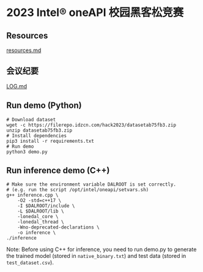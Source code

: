 # 2023 Intel® oneAPI 校园黑客松竞赛

## Resources

[resources.md](./resources/resources.md)

## 会议纪要

[LOG.md](./LOG.md)

## Run demo (Python)

```shell
# Download dataset
wget -c https://filerepo.idzcn.com/hack2023/datasetab75fb3.zip
unzip datasetab75fb3.zip
# Install dependencies
pip3 install -r requirements.txt
# Run demo
python3 demo.py
```

## Run inference demo (C++)

```shell
# Make sure the environment variable DALROOT is set correctly.
# (e.g. run the script /opt/intel/oneapi/setvars.sh)
g++ inference.cpp \
    -O2 -std=c++17 \
    -I $DALROOT/include \
    -L $DALROOT/lib \
    -lonedal_core \
    -lonedal_thread \
    -Wno-deprecated-declarations \
    -o inference \
./inference
```

Note: Before using C++ for inference, you need to run demo.py to generate the trained model (stored in `native_binary.txt`) and test data (stored in `test_dataset.csv`).
